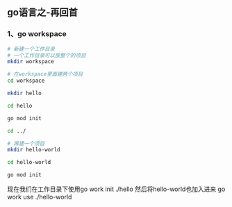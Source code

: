## go语言之-再回首

### 1、go workspace

```bash
# 新建一个工作目录
# 一个工作目录可以放整个的项目
mkdir workspace

# 在workspace里面建两个项目 
cd workspace

mkdir hello

cd hello

go mod init

cd ../

# 再建一个项目
mkdir hello-world

cd hello-world

go mod init
```
现在我们在工作目录下使用go work init ./hello
然后将hello-world也加入进来 go work use ./hello-world